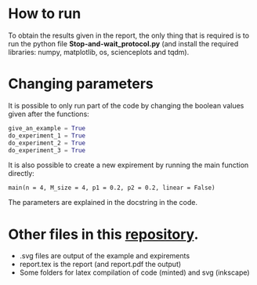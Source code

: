 # How to run
To obtain the results given in the report, the only thing that is required is to run the python file **Stop-and-wait_protocol.py** (and install the required libraries: numpy, matplotlib, os, scienceplots and tqdm). 
# Changing parameters
It is possible to only run part of the code by changing the boolean values given after the functions:
```python
give_an_example = True
do_experiment_1 = True
do_experiment_2 = True
do_experiment_3 = True
```
It is also possible to create a new expirement by running the main function directly:
```
main(n = 4, M_size = 4, p1 = 0.2, p2 = 0.2, linear = False)
```
The parameters are explained in the docstring in the code.
# Other files in this [repository](https://github.com/SjdTl/Data-communications-networking.git).
- .svg files are output of the example and expirements
- report.tex is the report (and report.pdf the output)
- Some folders for latex compilation of code (minted) and svg (inkscape)
